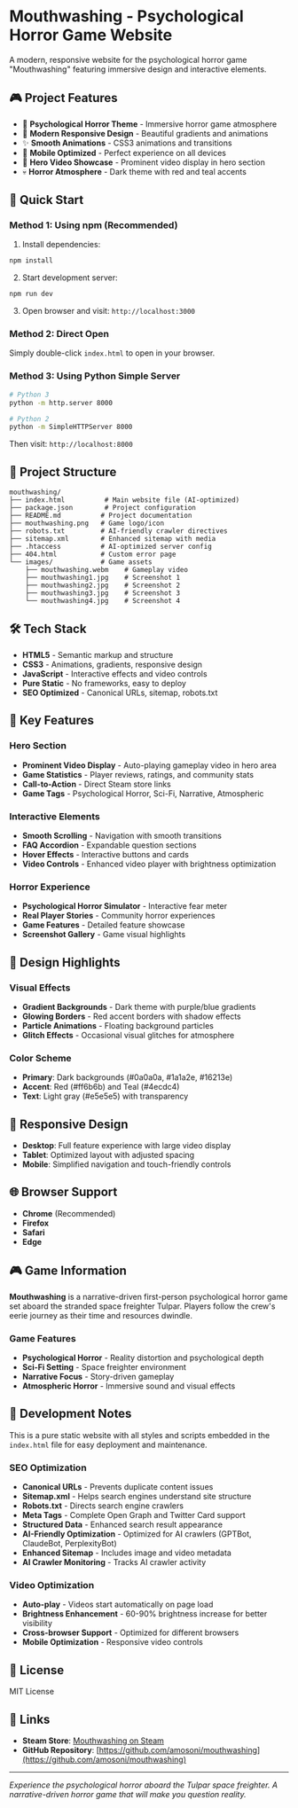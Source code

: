 # Mouthwashing - Psychological Horror Game Website

A modern, responsive website for the psychological horror game "Mouthwashing" featuring immersive design and interactive elements.

## 🎮 Project Features

- 🧠 **Psychological Horror Theme** - Immersive horror game atmosphere
- 🎨 **Modern Responsive Design** - Beautiful gradients and animations
- ✨ **Smooth Animations** - CSS3 animations and transitions
- 📱 **Mobile Optimized** - Perfect experience on all devices
- 🌟 **Hero Video Showcase** - Prominent video display in hero section
- 💀 **Horror Atmosphere** - Dark theme with red and teal accents

## 🚀 Quick Start

### Method 1: Using npm (Recommended)

1. Install dependencies:
```bash
npm install
```

2. Start development server:
```bash
npm run dev
```

3. Open browser and visit: `http://localhost:3000`

### Method 2: Direct Open

Simply double-click `index.html` to open in your browser.

### Method 3: Using Python Simple Server

```bash
# Python 3
python -m http.server 8000

# Python 2
python -m SimpleHTTPServer 8000
```

Then visit: `http://localhost:8000`

## 📁 Project Structure

```
mouthwashing/
├── index.html          # Main website file (AI-optimized)
├── package.json        # Project configuration
├── README.md          # Project documentation
├── mouthwashing.png   # Game logo/icon
├── robots.txt         # AI-friendly crawler directives
├── sitemap.xml        # Enhanced sitemap with media
├── .htaccess          # AI-optimized server config
├── 404.html           # Custom error page
└── images/            # Game assets
    ├── mouthwashing.webm    # Gameplay video
    ├── mouthwashing1.jpg    # Screenshot 1
    ├── mouthwashing2.jpg    # Screenshot 2
    ├── mouthwashing3.jpg    # Screenshot 3
    └── mouthwashing4.jpg    # Screenshot 4
```

## 🛠️ Tech Stack

- **HTML5** - Semantic markup and structure
- **CSS3** - Animations, gradients, responsive design
- **JavaScript** - Interactive effects and video controls
- **Pure Static** - No frameworks, easy to deploy
- **SEO Optimized** - Canonical URLs, sitemap, robots.txt

## 🎯 Key Features

### Hero Section
- **Prominent Video Display** - Auto-playing gameplay video in hero area
- **Game Statistics** - Player reviews, ratings, and community stats
- **Call-to-Action** - Direct Steam store links
- **Game Tags** - Psychological Horror, Sci-Fi, Narrative, Atmospheric

### Interactive Elements
- **Smooth Scrolling** - Navigation with smooth transitions
- **FAQ Accordion** - Expandable question sections
- **Hover Effects** - Interactive buttons and cards
- **Video Controls** - Enhanced video player with brightness optimization

### Horror Experience
- **Psychological Horror Simulator** - Interactive fear meter
- **Real Player Stories** - Community horror experiences
- **Game Features** - Detailed feature showcase
- **Screenshot Gallery** - Game visual highlights

## 🎨 Design Highlights

### Visual Effects
- **Gradient Backgrounds** - Dark theme with purple/blue gradients
- **Glowing Borders** - Red accent borders with shadow effects
- **Particle Animations** - Floating background particles
- **Glitch Effects** - Occasional visual glitches for atmosphere

### Color Scheme
- **Primary**: Dark backgrounds (#0a0a0a, #1a1a2e, #16213e)
- **Accent**: Red (#ff6b6b) and Teal (#4ecdc4)
- **Text**: Light gray (#e5e5e5) with transparency

## 📱 Responsive Design

- **Desktop**: Full feature experience with large video display
- **Tablet**: Optimized layout with adjusted spacing
- **Mobile**: Simplified navigation and touch-friendly controls

## 🌐 Browser Support

- **Chrome** (Recommended)
- **Firefox**
- **Safari**
- **Edge**

## 🎮 Game Information

**Mouthwashing** is a narrative-driven first-person psychological horror game set aboard the stranded space freighter Tulpar. Players follow the crew's eerie journey as their time and resources dwindle.

### Game Features
- **Psychological Horror** - Reality distortion and psychological depth
- **Sci-Fi Setting** - Space freighter environment
- **Narrative Focus** - Story-driven gameplay
- **Atmospheric Horror** - Immersive sound and visual effects

## 🔧 Development Notes

This is a pure static website with all styles and scripts embedded in the `index.html` file for easy deployment and maintenance.

### SEO Optimization
- **Canonical URLs** - Prevents duplicate content issues
- **Sitemap.xml** - Helps search engines understand site structure
- **Robots.txt** - Directs search engine crawlers
- **Meta Tags** - Complete Open Graph and Twitter Card support
- **Structured Data** - Enhanced search result appearance
- **AI-Friendly Optimization** - Optimized for AI crawlers (GPTBot, ClaudeBot, PerplexityBot)
- **Enhanced Sitemap** - Includes image and video metadata
- **AI Crawler Monitoring** - Tracks AI crawler activity

### Video Optimization
- **Auto-play** - Videos start automatically on page load
- **Brightness Enhancement** - 60-90% brightness increase for better visibility
- **Cross-browser Support** - Optimized for different browsers
- **Mobile Optimization** - Responsive video controls

## 📄 License

MIT License

## 🔗 Links

- **Steam Store**: [Mouthwashing on Steam](https://store.steampowered.com/app/2475490/_/)
- **GitHub Repository**: [https://github.com/amosoni/mouthwashing](https://github.com/amosoni/mouthwashing)

---

*Experience the psychological horror aboard the Tulpar space freighter. A narrative-driven horror game that will make you question reality.* 